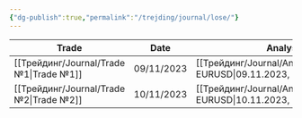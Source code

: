 ```yaml
---
{"dg-publish":true,"permalink":"/trejding/journal/lose/"}
---
```



| Trade                                      | Date       | Analysis                                                                | Rate | Win   | Risk | Time | RR  | Percent |
| ------------------------------------------ | ---------- | ----------------------------------------------------------------------- | ---- | ----- | ---- | ---- | --- | ------- |
| [[Трейдинг/Journal/Trade №1\|Trade №1]] | 09/11/2023 | [[Трейдинг/Journal/Analysis/09.11.2023, EURUSD\|09.11.2023, EURUSD]] | ⭐⭐⭐⭐ | false | 1    | LOkz | -1  | -1 %    |
| [[Трейдинг/Journal/Trade №2\|Trade №2]] | 10/11/2023 | [[Трейдинг/Journal/Analysis/10.11.2023, EURUSD\|10.11.2023, EURUSD]] | ⭐⭐⭐⭐ | true  | 0.5  | LOkz | 2.1 | 1 %     |
